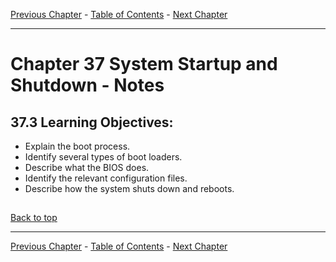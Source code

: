 [Previous Chapter](../Ch36-firewalls/notes_Ch36.md) - [Table of Contents](../README.md#table-of-contents) - [Next Chapter](../Ch38-grub/notes_Ch38.md)

---

# Chapter 37 System Startup and Shutdown - Notes

## 37.3 Learning Objectives:
- Explain the boot process.
- Identify several types of boot loaders.
- Describe what the BIOS does.
- Identify the relevant configuration files.
- Describe how the system shuts down and reboots.



##

[Back to top](#)

---

[Previous Chapter](../Ch36-firewalls/notes_Ch36.md) - [Table of Contents](../README.md#table-of-contents) - [Next Chapter](../Ch38-grub/notes_Ch38.md)
